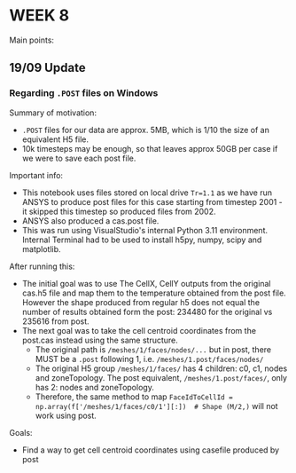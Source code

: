 # WEEK 8
Main points:

## 19/09 Update

### Regarding `.POST` files on Windows

Summary of motivation:
- `.POST` files for our data are approx. 5MB, which is 1/10 the size of an equivalent H5 file.
- 10k timesteps may be enough, so that leaves approx 50GB per case if we were to save each post file.

Important info:
- This notebook uses files stored on local drive `Tr=1.1` as we have run ANSYS to produce post files for this case starting from timestep 2001 - it skipped this timestep so produced files from 2002. 
- ANSYS also produced a cas.post file.
- This was run using VisualStudio's internal Python 3.11 environment. Internal Terminal had to be used to install h5py, numpy, scipy and matplotlib.

After running this:
- The initial goal was to use The CellX, CellY outputs from the original cas.h5 file and map them to the temperature obtained from the post file. However the shape produced from regular h5 does not equal the number of results obtained form the post: 234480 for the original vs 235616 from post. 
- The next goal was to take the cell centroid coordinates from the post.cas instead using the same structure.
    - The original path is `/meshes/1/faces/nodes/...` but in post, there MUST be a `.post` following 1, i.e. `/meshes/1.post/faces/nodes/`
    - The original H5 group `/meshes/1/faces/` has 4 children: c0, c1, nodes and zoneTopology. The post equivalent, `/meshes/1.post/faces/`, only has 2: nodes and zoneTopology.
    - Therefore, the same method to map `FaceIdToCellId = np.array(f['/meshes/1/faces/c0/1'][:])  # Shape (M/2,)` will not work using post. 

Goals:
- Find a way to get cell centroid coordinates using casefile produced by post
